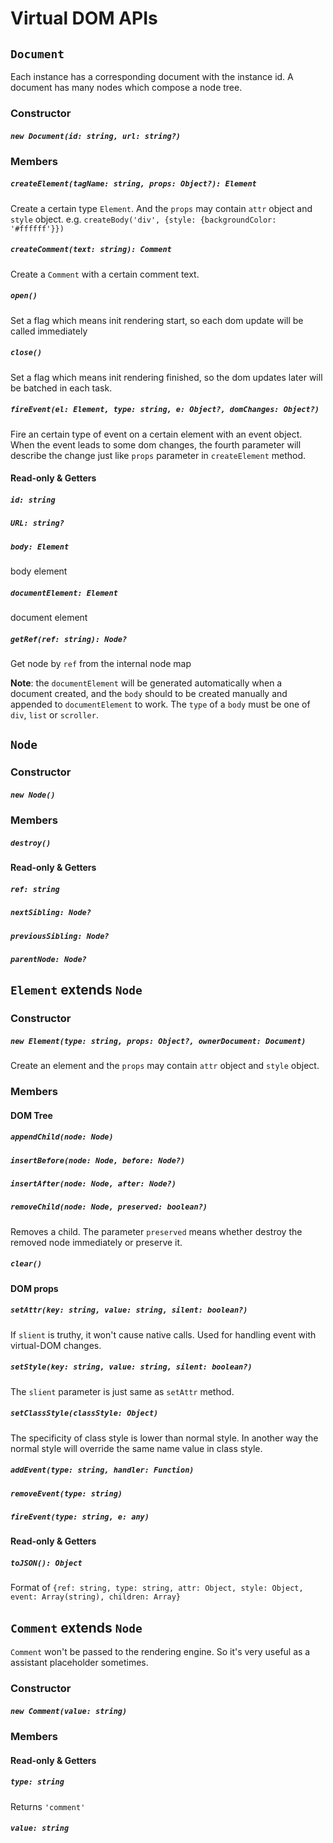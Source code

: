 # Virtual DOM APIs

## `Document`

Each instance has a corresponding document with the instance id. A document has many nodes which compose a node tree.

### Constructor

##### `new Document(id: string, url: string?)`

### Members

##### `createElement(tagName: string, props: Object?): Element`

Create a certain type `Element`. And the `props` may contain `attr` object and `style` object. e.g. `createBody('div', {style: {backgroundColor: '#ffffff'}})`

##### `createComment(text: string): Comment`

Create a `Comment` with a certain comment text.

##### `open()`

Set a flag which means init rendering start, so each dom update will be called immediately

##### `close()`

Set a flag which means init rendering finished, so the dom updates later will be batched in each task.

##### `fireEvent(el: Element, type: string, e: Object?, domChanges: Object?)`

Fire an certain type of event on a certain element with an event object. When the event leads to some dom changes, the fourth parameter will describe the change just like `props` parameter in `createElement` method.

#### Read-only & Getters

##### `id: string`

##### `URL: string?`

##### `body: Element`

body element

##### `documentElement: Element`

document element

##### `getRef(ref: string): Node?`

Get node by `ref` from the internal node map

**Note**: the `documentElement` will be generated automatically when a document created, and the `body` should to be created manually and appended to `documentElement` to work. The `type` of a `body` must be one of `div`, `list` or `scroller`.

## `Node`

### Constructor

##### `new Node()`

### Members

##### `destroy()`

#### Read-only & Getters

##### `ref: string`

##### `nextSibling: Node?`

##### `previousSibling: Node?`

##### `parentNode: Node?`

## `Element` extends `Node`

### Constructor

##### `new Element(type: string, props: Object?, ownerDocument: Document)`

Create an element and the `props` may contain `attr` object and `style` object.

### Members

#### DOM Tree

##### `appendChild(node: Node)`

##### `insertBefore(node: Node, before: Node?)`

##### `insertAfter(node: Node, after: Node?)`

##### `removeChild(node: Node, preserved: boolean?)`

Removes a child. The parameter `preserved` means whether destroy the removed node immediately or preserve it.

##### `clear()`

#### DOM props

##### `setAttr(key: string, value: string, silent: boolean?)`

If `slient` is truthy, it won't cause native calls. Used for handling event with virtual-DOM changes.

##### `setStyle(key: string, value: string, silent: boolean?)`

The `slient` parameter is just same as `setAttr` method.

##### `setClassStyle(classStyle: Object)`

The specificity of class style is lower than normal style. In another way the normal style will override the same name value in class style.

##### `addEvent(type: string, handler: Function)`

##### `removeEvent(type: string)`

##### `fireEvent(type: string, e: any)`

#### Read-only & Getters

##### `toJSON(): Object`

Format of `{ref: string, type: string, attr: Object, style: Object, event: Array(string), children: Array}`

## `Comment` extends `Node`

`Comment` won't be passed to the rendering engine. So it's very useful as a assistant placeholder sometimes.

### Constructor

##### `new Comment(value: string)`

### Members

#### Read-only & Getters

##### `type: string`

Returns `'comment'`

##### `value: string`
